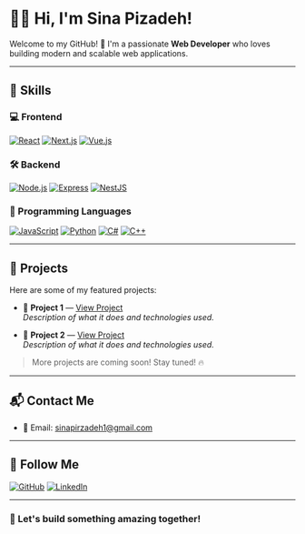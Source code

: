 # 👨‍💻 Hi, I'm Sina Pizadeh!

Welcome to my GitHub! 🚀 I'm a passionate **Web Developer** who loves building modern and scalable web applications.

---

## 🚀 Skills

### 💻 Frontend
[![React](https://img.shields.io/badge/React.js-61DAFB?style=for-the-badge&logo=react&logoColor=black)](https://reactjs.org/)
[![Next.js](https://img.shields.io/badge/Next.js-000000?style=for-the-badge&logo=next.js&logoColor=white)](https://nextjs.org/)
[![Vue.js](https://img.shields.io/badge/Vue.js-4FC08D?style=for-the-badge&logo=vue.js&logoColor=white)](https://vuejs.org/)

### 🛠 Backend
[![Node.js](https://img.shields.io/badge/Node.js-339933?style=for-the-badge&logo=node.js&logoColor=white)](https://nodejs.org/)
[![Express](https://img.shields.io/badge/Express.js-000000?style=for-the-badge&logo=express&logoColor=white)](https://expressjs.com/)
[![NestJS](https://img.shields.io/badge/NestJS-E0234E?style=for-the-badge&logo=nestjs&logoColor=white)](https://nestjs.com/)

### 🔧 Programming Languages
[![JavaScript](https://img.shields.io/badge/JavaScript-F7DF1E?style=for-the-badge&logo=javascript&logoColor=black)](https://developer.mozilla.org/en-US/docs/Web/JavaScript)
[![Python](https://img.shields.io/badge/Python-3776AB?style=for-the-badge&logo=python&logoColor=white)](https://www.python.org/)
[![C#](https://img.shields.io/badge/C%23-239120?style=for-the-badge&logo=c-sharp&logoColor=white)](https://learn.microsoft.com/en-us/dotnet/csharp/)
[![C++](https://img.shields.io/badge/C%2B%2B-00599C?style=for-the-badge&logo=c%2B%2B&logoColor=white)](https://isocpp.org/)

---

## 🧩 Projects

Here are some of my featured projects:

- 🚀 **Project 1** — [View Project](#)  
  _Description of what it does and technologies used._

- 🚀 **Project 2** — [View Project](#)  
  _Description of what it does and technologies used._

> More projects are coming soon! Stay tuned! 🔥

---

## 📬 Contact Me

- 📧 Email: [sinapirzadeh1@gmail.com](mailto:sinapirzadeh1@gmail.com)

---

## 🔗 Follow Me

[![GitHub](https://img.shields.io/badge/GitHub-100000?style=for-the-badge&logo=github&logoColor=white)](https://github.com/sinapirzadeh)
[![LinkedIn](https://img.shields.io/badge/LinkedIn-0077B5?style=for-the-badge&logo=linkedin&logoColor=white)](https://www.linkedin.com/in/sinapirzadeh)

---

### 🚀 Let's build something amazing together!

